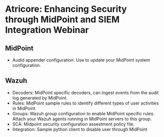 # Atricore: Enhancing Security through MidPoint and SIEM Integration Webinar

## MidPoint

* Audid appender configuration.  Use to update your MidPoint system configuration.

## Wazuh

* Decoders: MidPoint specific decoders, can ingest events from the audit log generated by MidPoint.
* Rules: MidPoint sample rules to identify different types of user activities in MidPoint
* Groups: Wazuh group configuration to enable MidPoint specific rules.  Attach your Wazuh agents running in MidPoint servers to this group.
* SCA: Midpoint security configuration assestment policy file.
* Integration: Sample python client to disable user through MidPoint

